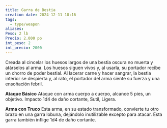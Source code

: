 ```yaml
---
title: Garra de Bestia
creation date: 2024-12-11 18:16
tags:
  - type/weapon
aliases: 
Peso: 2 lb
Precio: 2.000 po
int_peso: 2
int_precio: 2000
---
```

Creada al cincelar los huesos largos de una bestia oscura no muerta y atárselos al arma. Los huesos siguen vivos y, al usarla, su portador recibe un chorro de poder bestial. Al lacerar carne y hacer sangrar, la bestia interior se despierta y, al rato, el portador del arma siente su fuerza y una ensoñación febril.  

**Ataque Básico**
Ataque con arma cuerpo a cuerpo, alcance 5 pies, un objetivo.
Impacto 1d4 de daño cortante, Sutil, Ligera.

**Arma con Truco**
Esta arma, en su estado transformado, convierte tu otro brazo en una garra lobuna, dejándolo inutilizable excepto para atacar. Esta garra también inflige 1d4 de daño cortante.
